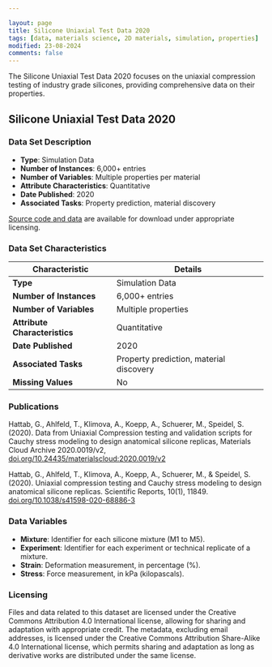 ```yaml
---

layout: page
title: Silicone Uniaxial Test Data 2020
tags: [data, materials science, 2D materials, simulation, properties]
modified: 23-08-2024
comments: false
---
```


The Silicone Uniaxial Test Data 2020 focuses on the uniaxial compression testing of industry grade silicones, providing comprehensive data on their properties. 

## Silicone Uniaxial Test Data 2020

### Data Set Description

- **Type**: Simulation Data
- **Number of Instances**: 6,000+ entries
- **Number of Variables**: Multiple properties per material
- **Attribute Characteristics**: Quantitative
- **Date Published**: 2020
- **Associated Tasks**: Property prediction, material discovery

[Source code and data](https://archive.materialscloud.org/record/2020.0019/v2) are available for download under appropriate licensing.

### Data Set Characteristics

| Characteristic               | Details                    |
|------------------------------|----------------------------|
| **Type**                     | Simulation Data            |
| **Number of Instances**      | 6,000+ entries             |
| **Number of Variables**      | Multiple properties        |
| **Attribute Characteristics**| Quantitative               |
| **Date Published**           | 2020                       |
| **Associated Tasks**         | Property prediction, material discovery |
| **Missing Values**           | No                         |

### Publications

Hattab, G., Ahlfeld, T., Klimova, A., Koepp, A.,  Schuerer, M., Speidel, S. (2020). Data from Uniaxial Compression testing and validation scripts for Cauchy stress modeling to design anatomical silicone replicas, Materials Cloud Archive 2020.0019/v2, [doi.org/10.24435/materialscloud:2020.0019/v2](https://doi.org/10.24435/materialscloud:2020.0019/v2)
<br/>

Hattab, G., Ahlfeld, T., Klimova, A., Koepp, A., Schuerer, M., & Speidel, S. (2020). Uniaxial compression testing and Cauchy stress modeling to design anatomical silicone replicas. Scientific Reports, 10(1), 11849.
[doi.org/10.1038/s41598-020-68886-3](https://doi.org/10.1038/s41598-020-68886-3)

### Data Variables

- **Mixture**: Identifier for each silicone mixture (M1 to M5).
- **Experiment**: Identifier for each experiment or technical replicate of a mixture.
- **Strain**: Deformation measurement, in percentage (%).
- **Stress**: Force measurement, in kPa (kilopascals).

### Licensing

Files and data related to this dataset are licensed under the Creative Commons Attribution 4.0 International license, allowing for sharing and adaptation with appropriate credit. The metadata, excluding email addresses, is licensed under the Creative Commons Attribution Share-Alike 4.0 International license, which permits sharing and adaptation as long as derivative works are distributed under the same license.
